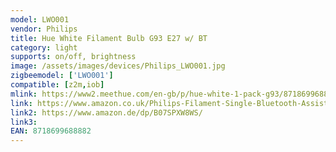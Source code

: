 ```yaml
---
model: LWO001
vendor: Philips
title: Hue White Filament Bulb G93 E27 w/ BT
category: light
supports: on/off, brightness
image: /assets/images/devices/Philips_LWO001.jpg
zigbeemodel: ['LWO001']
compatible: [z2m,iob]
mlink: https://www2.meethue.com/en-gb/p/hue-white-1-pack-g93/8718699688882
link: https://www.amazon.co.uk/Philips-Filament-Single-Bluetooth-Assistant/dp/B07SPXW8WS/
link2: https://www.amazon.de/dp/B07SPXW8WS/
link3: 
EAN: 8718699688882
---
```

